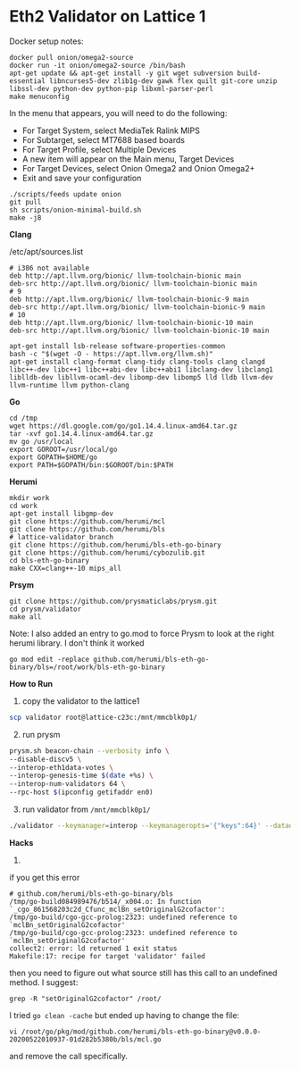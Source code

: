 # Eth2 Validator on Lattice 1

Docker setup notes:

```
docker pull onion/omega2-source
docker run -it onion/omega2-source /bin/bash
apt-get update && apt-get install -y git wget subversion build-essential libncurses5-dev zlib1g-dev gawk flex quilt git-core unzip libssl-dev python-dev python-pip libxml-parser-perl
make menuconfig
```

In the menu that appears, you will need to do the following:
* For Target System, select MediaTek Ralink MIPS
* For Subtarget, select MT7688 based boards
* For Target Profile, select Multiple Devices
* A new item will appear on the Main menu, Target Devices
* For Target Devices, select Onion Omega2 and Onion Omega2+
* Exit and save your configuration

```
./scripts/feeds update onion
git pull
sh scripts/onion-minimal-build.sh
make -j8
```

**Clang**

/etc/apt/sources.list
```
# i386 not available
deb http://apt.llvm.org/bionic/ llvm-toolchain-bionic main
deb-src http://apt.llvm.org/bionic/ llvm-toolchain-bionic main
# 9
deb http://apt.llvm.org/bionic/ llvm-toolchain-bionic-9 main
deb-src http://apt.llvm.org/bionic/ llvm-toolchain-bionic-9 main
# 10
deb http://apt.llvm.org/bionic/ llvm-toolchain-bionic-10 main
deb-src http://apt.llvm.org/bionic/ llvm-toolchain-bionic-10 main
```
```
apt-get install lsb-release software-properties-common
bash -c "$(wget -O - https://apt.llvm.org/llvm.sh)"
apt-get install clang-format clang-tidy clang-tools clang clangd libc++-dev libc++1 libc++abi-dev libc++abi1 libclang-dev libclang1 liblldb-dev libllvm-ocaml-dev libomp-dev libomp5 lld lldb llvm-dev llvm-runtime llvm python-clang
```
**Go**

```
cd /tmp
wget https://dl.google.com/go/go1.14.4.linux-amd64.tar.gz
tar -xvf go1.14.4.linux-amd64.tar.gz
mv go /usr/local
export GOROOT=/usr/local/go
export GOPATH=$HOME/go
export PATH=$GOPATH/bin:$GOROOT/bin:$PATH
```

**Herumi**

 ```
mkdir work
cd work
apt-get install libgmp-dev
git clone https://github.com/herumi/mcl
git clone https://github.com/herumi/bls
# lattice-validator branch
git clone https://github.com/herumi/bls-eth-go-binary 
git clone https://github.com/herumi/cybozulib.git
cd bls-eth-go-binary
make CXX=clang++-10 mips_all
```

**Prsym**

```
git clone https://github.com/prysmaticlabs/prysm.git
cd prysm/validator
make all
```

Note: I also added an entry to go.mod to force Prysm to look at the right herumi library.  I don't think it worked

```
go mod edit -replace github.com/herumi/bls-eth-go-binary/bls=/root/work/bls-eth-go-binary
```

**How to Run**

1) copy the validator to the lattice1
```sh
scp validator root@lattice-c23c:/mnt/mmcblk0p1/
```
2) run prysm 
```sh
prysm.sh beacon-chain --verbosity info \
--disable-discv5 \
--interop-eth1data-votes \
--interop-genesis-time $(date +%s) \
--interop-num-validators 64 \
--rpc-host $(ipconfig getifaddr en0)
```
3) run validator from `/mnt/mmcblk0p1/`
```sh
./validator --keymanager=interop --keymanageropts='{"keys":64}' --datadir $PWD --beacon-rpc-provider 192.168.1.212:4000 --force-clear-db
```

**Hacks**

1)

if you get this error

```
# github.com/herumi/bls-eth-go-binary/bls
/tmp/go-build084989476/b514/_x004.o: In function `_cgo_861568203c2d_Cfunc_mclBn_setOriginalG2cofactor':
/tmp/go-build/cgo-gcc-prolog:2323: undefined reference to `mclBn_setOriginalG2cofactor'
/tmp/go-build/cgo-gcc-prolog:2323: undefined reference to `mclBn_setOriginalG2cofactor'
collect2: error: ld returned 1 exit status
Makefile:17: recipe for target 'validator' failed
```

then you need to figure out what source still has this call to an undefined method.  I suggest:

```
grep -R "setOriginalG2cofactor" /root/
```

I tried `go clean -cache` but ended up having to change the file:

```
vi /root/go/pkg/mod/github.com/herumi/bls-eth-go-binary@v0.0.0-20200522010937-01d282b5380b/bls/mcl.go
```

and remove the call specifically.



